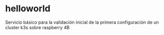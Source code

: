 # helloworld

Servicio básico para la validación inicial de la primera configuración de un cluster k3s sobre raspberry 4B
